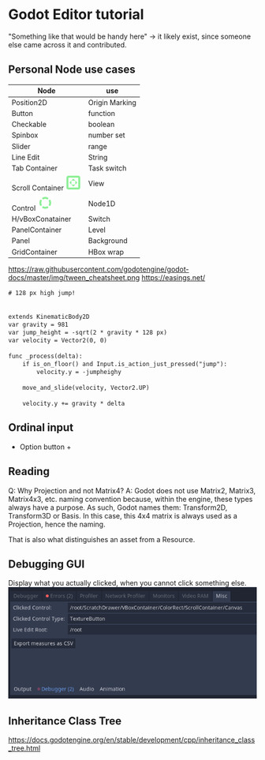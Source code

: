 # Godot Editor tutorial

"Something like that would be handy here" -> it likely exist, since someone else came across it and contributed.

## Personal Node use cases

| Node                                                                                                                  | use            |
| --------------------------------------------------------------------------------------------------------------------- | -------------- |
| Position2D                                                                                                            | Origin Marking |
| Button                                                                                                                | function       |
| Checkable                                                                                                             | boolean        |
| Spinbox                                                                                                               | number set     |
| Slider                                                                                                                | range          |
| Line Edit                                                                                                             | String         |
| Tab Container                                                                                                         | Task switch    |
| Scroll Container ![icon](https://raw.githubusercontent.com/godotengine/godot/master/editor/icons/ScrollContainer.svg) | View           |
| Control ![icon](https://raw.githubusercontent.com/godotengine/godot/master/editor/icons/Control.svg)                  | Node1D         |
| H/vBoxConatainer                                                                                                      | Switch         |
| PanelContainer                                                                                                        | Level          |
| Panel                                                                                                                 | Background     |
| GridContainer                                                                                                         | HBox wrap      |

<https://raw.githubusercontent.com/godotengine/godot-docs/master/img/tween_cheatsheet.png>
<https://easings.net/>

```gdscript
# 128 px high jump!


extends KinematicBody2D
var gravity = 981
var jump_height = -sqrt(2 * gravity * 128 px)
var velocity = Vector2(0, 0)

func _process(delta):
    if is_on_floor() and Input.is_action_just_pressed("jump"):
        velocity.y = -jumpheighy

    move_and_slide(velocity, Vector2.UP)

    velocity.y += gravity * delta
```

## Ordinal input

- Option button +

## Reading

Q: Why Projection and not Matrix4?
A: Godot does not use Matrix2, Matrix3, Matrix4x3, etc. naming convention because, within the engine, these types always have a purpose. As such, Godot names them: Transform2D, Transform3D or Basis. In this case, this 4x4 matrix is always used as a Projection, hence the naming.

That is also what distinguishes an asset from a Resource.

## Debugging GUI

Display what you actually clicked, when you cannot click something else.
![Debug Misc](godot-editor-files/Screenshot%20from%202022-07-22%2018-25-14.png)

## Inheritance Class Tree

<https://docs.godotengine.org/en/stable/development/cpp/inheritance_class_tree.html>
